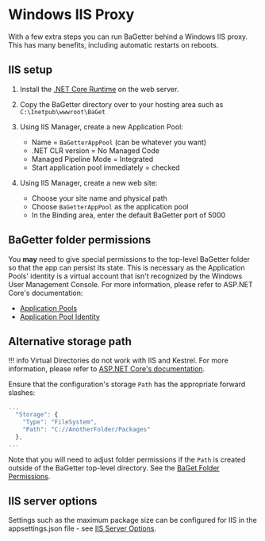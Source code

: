# Windows IIS Proxy

With a few extra steps you can run BaGetter behind a Windows IIS proxy. This has many benefits, including automatic restarts on reboots.

## IIS setup

1. Install the [.NET Core Runtime](https://dotnet.microsoft.com/download) on the web server.
1. Copy the BaGetter directory over to your hosting area such as `C:\Inetpub\wwwroot\BaGet`
1. Using IIS Manager, create a new Application Pool:

    - Name = `BaGetterAppPool` (can be whatever you want)
    - .NET CLR version = No Managed Code
    - Managed Pipeline Mode = Integrated
    - Start application pool immediately = checked

1. Using IIS Manager, create a new web site:
    - Choose your site name and physical path
    - Choose `BaGetterAppPool` as the application pool
    - In the Binding area, enter the default BaGetter port of 5000

## BaGetter folder permissions

You **may** need to give special permissions to the top-level BaGetter folder so that the app can persist its state. This is necessary as the Application Pools' identity is a virtual account that isn't recognized by the Windows User Management Console. For more information, please refer to ASP.NET Core's documentation:

* [Application Pools](https://docs.microsoft.com/en-us/aspnet/core/host-and-deploy/iis/?view=aspnetcore-2.2#application-pools)
* [Application Pool Identity](https://docs.microsoft.com/en-us/aspnet/core/host-and-deploy/iis/?view=aspnetcore-2.2#application-pool-identity)

## Alternative storage path

!!! info
    Virtual Directories do not work with IIS and Kestrel. For more information, please refer to [ASP.NET Core's documentation](https://docs.microsoft.com/en-us/aspnet/core/host-and-deploy/iis/?view=aspnetcore-2.2#virtual-directories).

Ensure that the configuration's storage `Path` has the appropriate forward slashes:

```javascript
...
  "Storage": {
    "Type": "FileSystem",
    "Path": "C://AnotherFolder/Packages"
  },
...
```

Note that you will need to adjust folder permissions if the `Path` is created outside of the BaGetter top-level directory. See the [BaGet Folder Permissions](#baget-folder-permissions).


## IIS server options

Settings such as the maximum package size can be configured for IIS in the appsettings.json file - see [IIS Server Options](../configuration.md#iis-server-options).